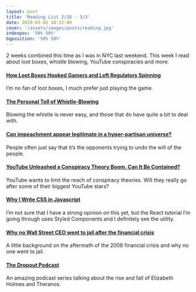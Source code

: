 ```yaml
---
layout: post
title: 'Reading List 2/18 - 3/3'
date: 2019-03-02 18:12:00
cover: '/assets/images/posts/reading.jpg'
indexpos: '50% 50%'
bgposition: '50% 50%'
---
```


2 weeks combined this time as I was in NYC last weekend. This week I read about loot boxes, whistle blowing, YouTube conspiracies and more.

#### [How Loot Boxes Hooked Gamers and Left Regulators Spinning](https://www.theverge.com/2019/2/19/18226852/loot-boxes-gaming-regulation-gambling-free-to-play)

I’m no fan of loot boxes, I much prefer just playing the game.

#### [The Personal Toll of Whistle-Blowing](https://www.newyorker.com/magazine/2019/02/04/the-personal-toll-of-whistle-blowing)

Blowing the whistle is never easy, and those that do have quite a bit to deal with.

#### [Can impeachment appear legitimate in a hyper-partisan universe?](https://www.washingtonpost.com/news/book-party/wp/2019/01/25/feature/can-impeachment-appear-legitimate-in-a-hyper-partisan-universe/?utm_term=.2643061d0677)

People often just say that it’s the opponents trying to undo the will of the people.

#### [YouTube Unleashed a Conspiracy Theory Boom. Can It Be Contained?](https://www.nytimes.com/2019/02/19/technology/youtube-conspiracy-stars.html)

YouTube wants to limit the reach of conspiracy theories. Will they really go after some of their biggest YouTube stars?

#### [Why I Write CSS in Javascript](https://mxstbr.com/thoughts/css-in-js/)

I’m not sure that I have a strong opinion on this yet, but the React tutorial I’m going through uses Styled Components and I definitely see the utility.

#### [Why no Wall Street CEO went to jail after the financial crisis](https://www.marketplace.org/2019/02/26/economy/corner-office-marketplace/why-no-wall-street-ceo-went-jail-after-financial-crisis)

A little background on the aftermath of the 2008 financial crisis and why no one went to jail.

#### [The Dropout Podcast](http://abcradio.com/podcasts/the-dropout/)

An amazing podcast series talking about the rise and fall of Elizabeth Holmes and Theranos.
